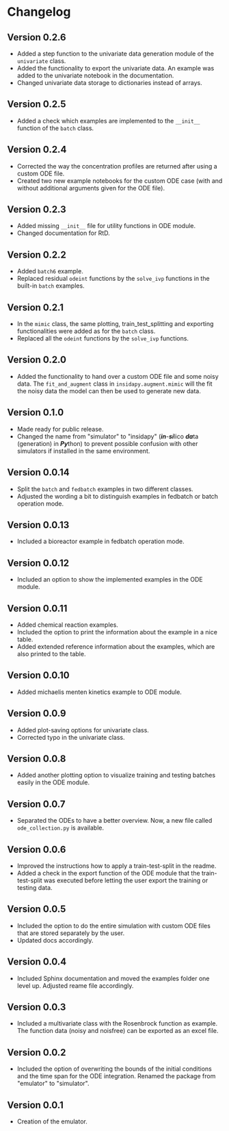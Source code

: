 # Changelog

## Version 0.2.6
* Added a step function to the univariate data generation module of the `univariate` class.
* Added the functionality to export the univariate data. An example was added to the univariate notebook in the documentation.
* Changed univariate data storage to dictionaries instead of arrays.

## Version 0.2.5
* Added a check which examples are implemented to the `__init__` function of the `batch` class.

## Version 0.2.4
* Corrected the way the concentration profiles are returned after using a custom ODE file.
* Created two new example notebooks for the custom ODE case (with and without additional arguments given for the ODE file).

## Version 0.2.3
* Added missing `__init__` file for utility functions in ODE module.
* Changed documentation for RtD.

## Version 0.2.2
* Added `batch6` example.
* Replaced residual `odeint` functions by the `solve_ivp` functions in the built-in `batch` examples.

## Version 0.2.1
* In the `mimic` class, the same plotting, train_test_splitting and exporting functionalities were added as for the `batch` class.
* Replaced all the `odeint` functions by the `solve_ivp` functions.

## Version 0.2.0
* Added the functionality to hand over a custom ODE file and some noisy data. The `fit_and_augment` class in `insidapy.augment.mimic` will the fit the noisy data the model can then be used to generate new data.

## Version 0.1.0
* Made ready for public release.
* Changed the name from "simulator" to "insidapy" (***in***-***si***lico ***da***ta (generation) in ***Py***thon) to prevent possible confusion with other simulators if installed in the same environment.

## Version 0.0.14
* Split the `batch` and `fedbatch` examples in two different classes. 
* Adjusted the wording a bit to distinguish examples in fedbatch or batch operation mode.

## Version 0.0.13
* Included a bioreactor example in fedbatch operation mode.

## Version 0.0.12
* Included an option to show the implemented examples in the ODE module.

## Version 0.0.11
* Added chemical reaction examples.
* Included the option to print the information about the example in a nice table.
* Added extended reference information about the examples, which are also printed to the table.

## Version 0.0.10
* Added michaelis menten kinetics example to ODE module.

## Version 0.0.9
* Added plot-saving options for univariate class.
* Corrected typo in the univariate class.

## Version 0.0.8
* Added another plotting option to visualize training and testing batches easily in the ODE module.

## Version 0.0.7
* Separated the ODEs to have a better overview. Now, a new file called `ode_collection.py` is available.

## Version 0.0.6
* Improved the instructions how to apply a train-test-split in the readme.
* Added a check in the export function of the ODE module that the train-test-split was executed before letting the user export the training or testing data.

## Version 0.0.5
* Included the option to do the entire simulation with custom ODE files that are stored separately by the user. 
* Updated docs accordingly.

## Version 0.0.4
* Included Sphinx documentation and moved the examples folder one level up. Adjusted reame file accordingly.

## Version 0.0.3
* Included a multivariate class with the Rosenbrock function as example. The function data (noisy and noisfree) can be exported as an excel file.

## Version 0.0.2
* Included the option of overwriting the bounds of the initial conditions and the time span for the ODE integration. Renamed the package from "emulator" to "simulator".

## Version 0.0.1
* Creation of the emulator.